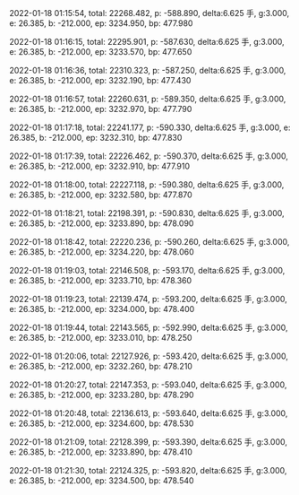 2022-01-18 01:15:54, total: 22268.482, p: -588.890, delta:6.625 手, g:3.000, e: 26.385, b: -212.000, ep: 3234.950, bp: 477.980

2022-01-18 01:16:15, total: 22295.901, p: -587.630, delta:6.625 手, g:3.000, e: 26.385, b: -212.000, ep: 3233.570, bp: 477.650

2022-01-18 01:16:36, total: 22310.323, p: -587.250, delta:6.625 手, g:3.000, e: 26.385, b: -212.000, ep: 3232.190, bp: 477.430

2022-01-18 01:16:57, total: 22260.631, p: -589.350, delta:6.625 手, g:3.000, e: 26.385, b: -212.000, ep: 3232.970, bp: 477.790

2022-01-18 01:17:18, total: 22241.177, p: -590.330, delta:6.625 手, g:3.000, e: 26.385, b: -212.000, ep: 3232.310, bp: 477.830

2022-01-18 01:17:39, total: 22226.462, p: -590.370, delta:6.625 手, g:3.000, e: 26.385, b: -212.000, ep: 3232.910, bp: 477.910

2022-01-18 01:18:00, total: 22227.118, p: -590.380, delta:6.625 手, g:3.000, e: 26.385, b: -212.000, ep: 3232.580, bp: 477.870

2022-01-18 01:18:21, total: 22198.391, p: -590.830, delta:6.625 手, g:3.000, e: 26.385, b: -212.000, ep: 3233.890, bp: 478.090

2022-01-18 01:18:42, total: 22220.236, p: -590.260, delta:6.625 手, g:3.000, e: 26.385, b: -212.000, ep: 3234.220, bp: 478.060

2022-01-18 01:19:03, total: 22146.508, p: -593.170, delta:6.625 手, g:3.000, e: 26.385, b: -212.000, ep: 3233.710, bp: 478.360

2022-01-18 01:19:23, total: 22139.474, p: -593.200, delta:6.625 手, g:3.000, e: 26.385, b: -212.000, ep: 3234.000, bp: 478.400

2022-01-18 01:19:44, total: 22143.565, p: -592.990, delta:6.625 手, g:3.000, e: 26.385, b: -212.000, ep: 3233.010, bp: 478.250

2022-01-18 01:20:06, total: 22127.926, p: -593.420, delta:6.625 手, g:3.000, e: 26.385, b: -212.000, ep: 3232.260, bp: 478.210

2022-01-18 01:20:27, total: 22147.353, p: -593.040, delta:6.625 手, g:3.000, e: 26.385, b: -212.000, ep: 3233.280, bp: 478.290

2022-01-18 01:20:48, total: 22136.613, p: -593.640, delta:6.625 手, g:3.000, e: 26.385, b: -212.000, ep: 3234.600, bp: 478.530

2022-01-18 01:21:09, total: 22128.399, p: -593.390, delta:6.625 手, g:3.000, e: 26.385, b: -212.000, ep: 3233.890, bp: 478.410

2022-01-18 01:21:30, total: 22124.325, p: -593.820, delta:6.625 手, g:3.000, e: 26.385, b: -212.000, ep: 3234.500, bp: 478.540